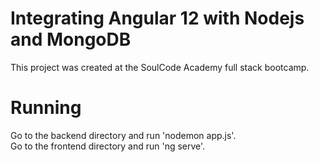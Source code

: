 # Integrating Angular 12 with Nodejs and MongoDB
This project was created at the SoulCode Academy full stack bootcamp.

# Running
Go to the backend directory and run 'nodemon app.js'.  
Go to the frontend directory and run 'ng serve'.
